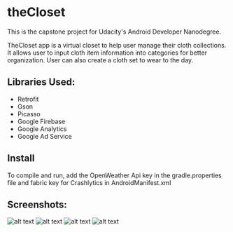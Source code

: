 # theCloset 
This is the capstone project for Udacity's Android Developer Nanodegree.

TheCloset app is a virtual closet to help user manage their cloth collections. It allows user to 
input cloth item information into categories for better organization. User can also create a cloth set to wear to the day.

## Libraries Used:
* Retrofit
* Gson
* Picasso
* Google Firebase
* Google Analytics
* Google Ad Service


## Install
To compile and run, add the OpenWeather Api key in the gradle.properties file and fabric key for Crashlytics in AndroidManifest.xml

## Screenshots:
![alt text](https://github.com/go8minMile/theCloset/blob/master/theClosetCategoryList.png)
![alt text](https://github.com/go8minMile/theCloset/blob/master/theClosetPantsList.png)
![alt text](https://github.com/go8minMile/theCloset/blob/master/theClosetWidget.png)
![alt text](https://github.com/go8minMile/theCloset/blob/master/theClosetSelectedList.png)
